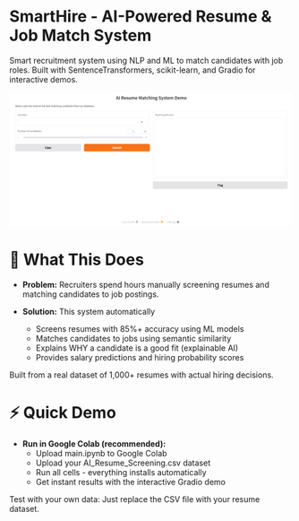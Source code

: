 
# SmartHire - AI-Powered Resume & Job Match System
Smart recruitment system using NLP and ML to match candidates with job roles. Built with SentenceTransformers, scikit-learn, and Gradio for interactive demos.

<p align="center">
    <img src="image_resume_matching_demo.png" alt="demo-img"/>
</p>


# 🚀 What This Does
- **Problem:**
   Recruiters spend hours manually screening resumes and matching candidates to job postings.

- **Solution:** This system automatically
  - Screens resumes with 85%+ accuracy using ML models
  - Matches candidates to jobs using semantic similarity
  - Explains WHY a candidate is a good fit (explainable AI)
  - Provides salary predictions and hiring probability scores
 
Built from a real dataset of 1,000+ resumes with actual hiring decisions.

# ⚡ Quick Demo

- **Run in Google Colab (recommended):**
  - Upload main.ipynb to Google Colab
  - Upload your AI_Resume_Screening.csv dataset
  - Run all cells - everything installs automatically
  - Get instant results with the interactive Gradio demo
  
Test with your own data: Just replace the CSV file with your resume dataset.
